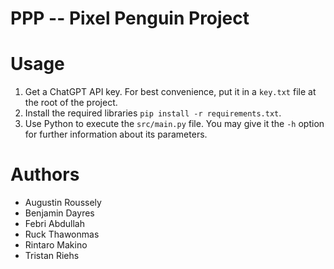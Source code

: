 PPP -- Pixel Penguin Project
===

# Usage

1. Get a ChatGPT API key. For best convenience, put it in a `key.txt` file
at the root of the project. 
2. Install the required libraries `pip install -r requirements.txt`.
3. Use Python to execute the `src/main.py` file. You may give it the `-h`
option for further information about its parameters.

# Authors

- Augustin Roussely
- Benjamin Dayres
- Febri Abdullah
- Ruck Thawonmas
- Rintaro Makino
- Tristan Riehs
